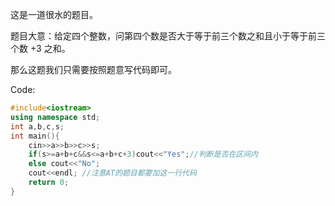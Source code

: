 这是一道很水的题目。

题目大意：给定四个整数，问第四个数是否大于等于前三个数之和且小于等于前三个数 $+ 3$ 之和。

那么这题我们只需要按照题意写代码即可。

Code:

```cpp
#include<iostream>
using namespace std;
int a,b,c,s;
int main(){
	cin>>a>>b>>c>>s;
	if(s>=a+b+c&&s<=a+b+c+3)cout<<"Yes";//判断是否在区间内
	else cout<<"No";
	cout<<endl; //注意AT的题目都要加这一行代码
	return 0;
}
```